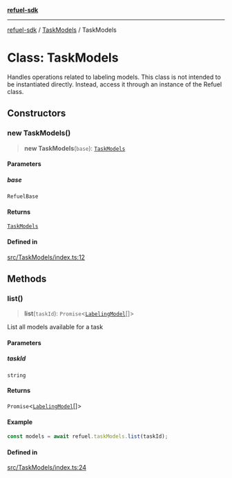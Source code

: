 [**refuel-sdk**](../../README.md)

***

[refuel-sdk](../../modules.md) / [TaskModels](../README.md) / TaskModels

# Class: TaskModels

Handles operations related to labeling models.
This class is not intended to be instantiated directly.
Instead, access it through an instance of the Refuel class.

## Constructors

### new TaskModels()

> **new TaskModels**(`base`): [`TaskModels`](TaskModels.md)

#### Parameters

##### base

`RefuelBase`

#### Returns

[`TaskModels`](TaskModels.md)

#### Defined in

[src/TaskModels/index.ts:12](https://github.com/refuel-ai/refuel-sdk/blob/4c2ff8dd3473ca3a77a7beb7cac6d4e017c1d0e0/src/TaskModels/index.ts#L12)

## Methods

### list()

> **list**(`taskId`): `Promise`\<[`LabelingModel`](../../types/interfaces/LabelingModel.md)[]\>

List all models available for a task

#### Parameters

##### taskId

`string`

#### Returns

`Promise`\<[`LabelingModel`](../../types/interfaces/LabelingModel.md)[]\>

#### Example

```ts
const models = await refuel.taskModels.list(taskId);
```

#### Defined in

[src/TaskModels/index.ts:24](https://github.com/refuel-ai/refuel-sdk/blob/4c2ff8dd3473ca3a77a7beb7cac6d4e017c1d0e0/src/TaskModels/index.ts#L24)
